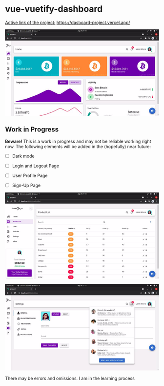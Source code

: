 # vue-vuetify-dashboard

<a href="https://dasboard-project.vercel.app/"> Active link of the project:</a>  https://dasboard-project.vercel.app/

![Dashboard Image](https://github.com/ysfbrn/Dasboard-Project/blob/main/src/screenshots/home.jpg)

## Work in Progress
**Beware!** This is a work in progress and may not be reliable working right now. The following elements will be added in the (hopefully) near future:
- [ ] Dark mode
- [ ] Login and Logout Page
- [ ] User Profile Page 
- [ ] Sign-Up Page



![Dashboard Image](https://github.com/ysfbrn/Dasboard-Project/blob/main/src/screenshots/list.jpg)



![Dashboard Image](https://github.com/ysfbrn/Dasboard-Project/blob/main/src/screenshots/setting.jpg)




There may be errors and omissions. I am in the learning process
